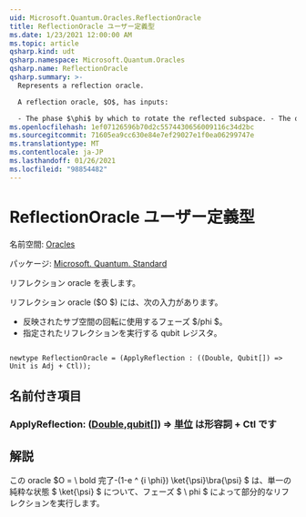 ```yaml
---
uid: Microsoft.Quantum.Oracles.ReflectionOracle
title: ReflectionOracle ユーザー定義型
ms.date: 1/23/2021 12:00:00 AM
ms.topic: article
qsharp.kind: udt
qsharp.namespace: Microsoft.Quantum.Oracles
qsharp.name: ReflectionOracle
qsharp.summary: >-
  Represents a reflection oracle.

  A reflection oracle, $O$, has inputs:

  - The phase $\phi$ by which to rotate the reflected subspace. - The qubit register on which to perform the given reflection.
ms.openlocfilehash: 1ef07126596b70d2c5574430656009116c34d2bc
ms.sourcegitcommit: 71605ea9cc630e84e7ef29027e1f0ea06299747e
ms.translationtype: MT
ms.contentlocale: ja-JP
ms.lasthandoff: 01/26/2021
ms.locfileid: "98854482"
---
```

# <a name="reflectionoracle-user-defined-type"></a>ReflectionOracle ユーザー定義型

名前空間: [Oracles](xref:Microsoft.Quantum.Oracles)

パッケージ: [Microsoft. Quantum. Standard](https://nuget.org/packages/Microsoft.Quantum.Standard)


リフレクション oracle を表します。

リフレクション oracle ($O $) には、次の入力があります。

- 反映されたサブ空間の回転に使用するフェーズ $/phi $。
- 指定されたリフレクションを実行する qubit レジスタ。

```qsharp

newtype ReflectionOracle = (ApplyReflection : ((Double, Qubit[]) => Unit is Adj + Ctl));
```



## <a name="named-items"></a>名前付き項目

### <a name="applyreflection--doublequbit--unit--is-adj--ctl"></a>ApplyReflection: ([Double](xref:microsoft.quantum.lang-ref.double),[qubit](xref:microsoft.quantum.lang-ref.qubit)[]) => [単位](xref:microsoft.quantum.lang-ref.unit)  は形容詞 + Ctl です



## <a name="remarks"></a>解説

この oracle $O = \ bold 完了-(1-e ^ {i \phi}) \ket{\psi}\bra{\psi} $ は、単一の純粋な状態 $ \ket{\psi} $ について、フェーズ $ \ phi $ によって部分的なリフレクションを実行します。